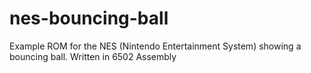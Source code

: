 # nes-bouncing-ball
Example ROM for the NES (Nintendo Entertainment System) showing a bouncing ball. Written in 6502 Assembly
